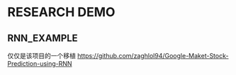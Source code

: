 # RESEARCH DEMO


## RNN_EXAMPLE

仅仅是该项目的一个移植
https://github.com/zaghlol94/Google-Maket-Stock-Prediction-using-RNN

